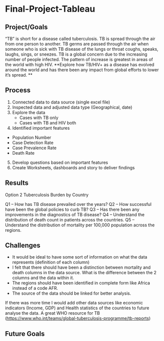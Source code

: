 # Final-Project-Tableau

## Project/Goals
“TB” is short for a disease called tuberculosis. TB is spread through the air from one person to another. TB germs are passed through the air when someone who is sick with TB disease of the lungs or throat coughs, speaks, laughs, sings, or sneezes. 
TB is a global concern due to the increasing number of people infected. The pattern of increase is greatest in areas of the world with high HIV. 
**Explore how TB/HIV+ as a disease has evolved around the world and has there been any impact from global efforts to lower it’s spread. **

## Process
1. Connected data to data source (single excel file)
2. Inspected data and adjusted data type (Geographical, date)
3. Explore the data
    * Cases with TB only
    * Cases with TB and HIV both
4. Identified important features
* Population Number
* Case Detection Rate
* Case Prevalence Rate
* Death Rate
5. Develop questions based on important features
6. Create Worksheets, dashboards and story to deliver findings



## Results
Option 2
Tuberculosis Burden by Country

Q1 – How has TB disease prevailed over the years? 
Q2 – How successful have been the global policies to curb TB?
Q3 – Has there been any improvements in the diagnostics of TB disease? 
Q4 – Understand the distribution of death count in patients across the countries.
Q5 – Understand the distribution of mortality per 100,000 population across the regions.


## Challenges 
* It would be ideal to have some sort of information on what the data represents (definition of each column)
* I felt that there should have been a distinction between mortality and death columns in the data source. What is the difference between the 2 columns and the data within it. 
* The regions should have been identified in complete form like Africa instead of a code AFR.
* The source of the data should be linked for better analysis. 

If there was more time I would add other data sources like economic indicators (Income, GDP) and Health statistics of the countries to future analyse the data.
A great WHO resource for TB (https://www.who.int/teams/global-tuberculosis-programme/tb-reports)

## Future Goals

